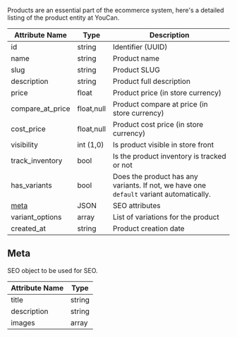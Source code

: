 Products are an essential part of the ecommerce system, here's a detailed listing of the product entity at YouCan.

| Attribute Name | Type | Description |
| --- | --- | --- |
| id | string | Identifier (UUID) |
| name | string | Product name |
| slug | string | Product SLUG |
| description | string | Product full description |
| price | float | Product price (in store currency) |
| compare_at_price | float,null | Product compare at price (in store currency) |
| cost_price | float,null | Product cost price (in store currency) |
| visibility | int (1,0) | Is product visible in store front |
| track_inventory | bool | Is the product inventory is tracked or not |
| has_variants | bool | Does the product has any variants. If not, we have one `default` variant automatically. |
| [meta](#meta) | JSON | SEO attributes |
| variant_options | array | List of variations for the product |
| created_at | string | Product creation date |

<a name="meta"></a>
## Meta

SEO object to be used for SEO.

| Attribute Name | Type|
| --- | --- |
| title | string |
| description | string |
| images | array |
